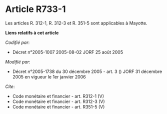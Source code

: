 # Article R733-1

Les articles R. 312-1, R. 312-3 et R. 351-5 sont applicables à Mayotte.

**Liens relatifs à cet article**

_Codifié par_:

  - Décret n°2005-1007 2005-08-02 JORF 25 août 2005

_Modifié par_:

  - Décret n°2005-1738 du 30 décembre 2005 - art. 3 () JORF 31 décembre 2005 en vigueur le 1er janvier 2006

_Cite_:

  - Code monétaire et financier - art. R312-1 (V)
  - Code monétaire et financier - art. R312-3 (V)
  - Code monétaire et financier - art. R351-5 (V)
